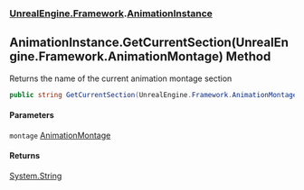 ### [UnrealEngine.Framework](./UnrealEngine-Framework.md 'UnrealEngine.Framework').[AnimationInstance](./AnimationInstance.md 'UnrealEngine.Framework.AnimationInstance')
## AnimationInstance.GetCurrentSection(UnrealEngine.Framework.AnimationMontage) Method
Returns the name of the current animation montage section  
```csharp
public string GetCurrentSection(UnrealEngine.Framework.AnimationMontage montage);
```
#### Parameters
<a name='UnrealEngine-Framework-AnimationInstance-GetCurrentSection(UnrealEngine-Framework-AnimationMontage)-montage'></a>
`montage` [AnimationMontage](./AnimationMontage.md 'UnrealEngine.Framework.AnimationMontage')  
  
#### Returns
[System.String](https://docs.microsoft.com/en-us/dotnet/api/System.String 'System.String')  
